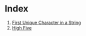 # Index
1. [First Unique Character in a String](./Goldman%20Sachs/Easy/First%20Unique%20Character%20in%20a%20String.md)
2. [High Five](./Goldman%20Sachs/Easy/High%20Five.md)
